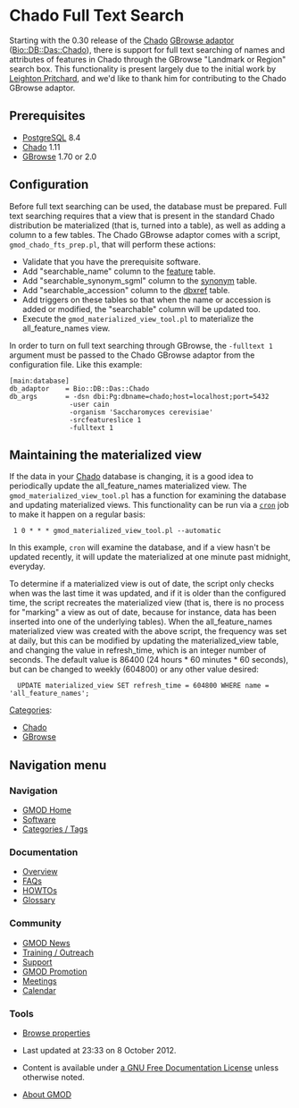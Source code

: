



<span id="top"></span>




# <span dir="auto">Chado Full Text Search</span>









Starting with the 0.30 release of the
<a href="Chado" class="mw-redirect" title="Chado">Chado</a> [GBrowse
adaptor](GBrowse_Adaptors "GBrowse Adaptors")
(<a href="http://search.cpan.org/perldoc?Bio::DB::Das::Chado"
class="external text" rel="nofollow">Bio::DB::Das::Chado</a>), there is
support for full text searching of names and attributes of features in
Chado through the GBrowse "Landmark or Region" search box. This
functionality is present largely due to the initial work by
<a href="http://www.scri.ac.uk/staff/leightonpritchard"
class="external text" rel="nofollow">Leighton Pritchard</a>, and we'd
like to thank him for contributing to the Chado GBrowse adaptor.

## <span id="Prerequisites" class="mw-headline">Prerequisites</span>

- [PostgreSQL](PostgreSQL "PostgreSQL") 8.4
- <a href="Chado" class="mw-redirect" title="Chado">Chado</a> 1.11
- [GBrowse](GBrowse.1 "GBrowse") 1.70 or 2.0

## <span id="Configuration" class="mw-headline">Configuration</span>

Before full text searching can be used, the database must be prepared.
Full text searching requires that a view that is present in the standard
Chado distribution be materialized (that is, turned into a table), as
well as adding a column to a few tables. The Chado GBrowse adaptor comes
with a script, `gmod_chado_fts_prep.pl`, that will perform these
actions:

- Validate that you have the prerequisite software.
- Add "searchable_name" column to the
  [feature](Chado_Sequence_Module#Table:_feature "Chado Sequence Module")
  table.
- Add "searchable_synonym_sgml" column to the
  [synonym](Chado_Sequence_Module#Table:_synonym "Chado Sequence Module")
  table.
- Add "searchable_accession" column to the
  [dbxref](Chado_General_Module#Table:_dbxref "Chado General Module")
  table.
- Add triggers on these tables so that when the name or accession is
  added or modified, the "searchable" column will be updated too.
- Execute the `gmod_materialized_view_tool.pl` to materialize the
  all_feature_names view.

In order to turn on full text searching through GBrowse, the
`-fulltext 1` argument must be passed to the Chado GBrowse adaptor from
the configuration file. Like this example:

    [main:database]
    db_adaptor    = Bio::DB::Das::Chado
    db_args       = -dsn dbi:Pg:dbname=chado;host=localhost;port=5432
                   -user cain
                   -organism 'Saccharomyces cerevisiae'
                   -srcfeatureslice 1
                   -fulltext 1

## <span id="Maintaining_the_materialized_view" class="mw-headline">Maintaining the materialized view</span>

If the data in your
<a href="Chado" class="mw-redirect" title="Chado">Chado</a> database is
changing, it is a good idea to periodically update the all_feature_names
materialized view. The `gmod_materialized_view_tool.pl` has a function
for examining the database and updating materialized views. This
functionality can be run via a
<a href="http://linuxmanpages.com/man8/cron.8.php" class="external text"
rel="nofollow"><code>cron</code></a> job to make it happen on a regular
basis:

     1 0 * * * gmod_materialized_view_tool.pl --automatic

In this example, `cron` will examine the database, and if a view hasn't
be updated recently, it will update the materialized at one minute past
midnight, everyday.

To determine if a materialized view is out of date, the script only
checks when was the last time it was updated, and if it is older than
the configured time, the script recreates the materialized view (that
is, there is no process for "marking" a view as out of date, because for
instance, data has been inserted into one of the underlying tables).
When the all_feature_names materialized view was created with the above
script, the frequency was set at daily, but this can be modified by
updating the materialized_view table, and changing the value in
refresh_time, which is an integer number of seconds. The default value
is 86400 (24 hours \* 60 minutes \* 60 seconds), but can be changed to
weekly (604800) or any other value desired:


``` de1
  UPDATE materialized_view SET refresh_time = 604800 WHERE name = 'all_feature_names';
```





[Categories](Special%3ACategories "Special%3ACategories"):

- [Chado](Category%3AChado "Category%3AChado")
- [GBrowse](Category%3AGBrowse "Category%3AGBrowse")






## Navigation menu






### 





### Navigation



- <span id="n-GMOD-Home">[GMOD Home](Main_Page)</span>
- <span id="n-Software">[Software](GMOD_Components)</span>
- <span id="n-Categories-.2F-Tags">[Categories /
  Tags](Categories)</span>




### Documentation



- <span id="n-Overview">[Overview](Overview)</span>
- <span id="n-FAQs">[FAQs](Category%3AFAQ)</span>
- <span id="n-HOWTOs">[HOWTOs](Category%3AHOWTO)</span>
- <span id="n-Glossary">[Glossary](Glossary)</span>




### Community



- <span id="n-GMOD-News">[GMOD News](GMOD_News)</span>
- <span id="n-Training-.2F-Outreach">[Training /
  Outreach](Training_and_Outreach)</span>
- <span id="n-Support">[Support](Support)</span>
- <span id="n-GMOD-Promotion">[GMOD Promotion](GMOD_Promotion)</span>
- <span id="n-Meetings">[Meetings](Meetings)</span>
- <span id="n-Calendar">[Calendar](Calendar)</span>




### Tools

- <span id="t-smwbrowselink"><a href="Special%3ABrowse/Chado_Full_Text_Search" rel="smw-browse">Browse
  properties</a></span>



- <span id="footer-info-lastmod">Last updated at 23:33 on 8 October
  2012.</span>
<!-- - <span id="footer-info-viewcount">26,787 page views.</span> -->
- <span id="footer-info-copyright">Content is available under
  <a href="http://www.gnu.org/licenses/fdl-1.3.html" class="external"
  rel="nofollow">a GNU Free Documentation License</a> unless otherwise
  noted.</span>

<!-- -->

- <span id="footer-places-about">[About
  GMOD](GMOD%3AAbout "GMOD%3AAbout")</span>

<!-- -->




